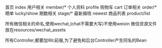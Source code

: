 首页 index
用户相关 member/*
	个人资料 profile
	购物车 cart
订单相关  order/*
	晒单 lucky/show
期数相关 stage/*
	最新揭晓 newest
	商品列表 product/list	
	
	
	
	
所有微信相关的命名,使用wechat,(chat不需要大写)不使用weixin
微信资源文件放在resources/wechat_assets

所有Controller,都要加Wc前缀,为了避免和后台Controller产生同名的Bean
